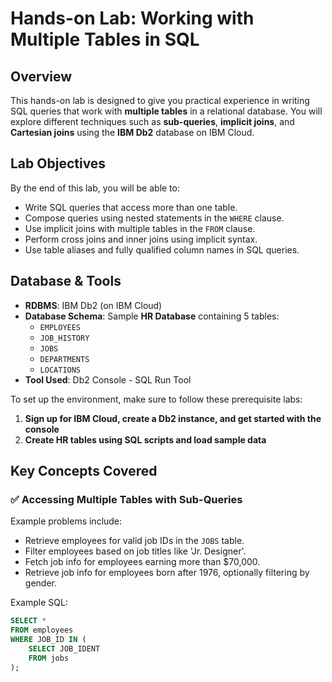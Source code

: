 # Hands-on Lab: Working with Multiple Tables in SQL

## Overview

This hands-on lab is designed to give you practical experience in writing SQL queries that work with **multiple tables** in a relational database. You will explore different techniques such as **sub-queries**, **implicit joins**, and **Cartesian joins** using the **IBM Db2** database on IBM Cloud.

## Lab Objectives

By the end of this lab, you will be able to:

- Write SQL queries that access more than one table.
- Compose queries using nested statements in the `WHERE` clause.
- Use implicit joins with multiple tables in the `FROM` clause.
- Perform cross joins and inner joins using implicit syntax.
- Use table aliases and fully qualified column names in SQL queries.

## Database & Tools

- **RDBMS**: IBM Db2 (on IBM Cloud)
- **Database Schema**: Sample **HR Database** containing 5 tables:
  - `EMPLOYEES`
  - `JOB_HISTORY`
  - `JOBS`
  - `DEPARTMENTS`
  - `LOCATIONS`
- **Tool Used**: Db2 Console - SQL Run Tool

To set up the environment, make sure to follow these prerequisite labs:
1. **Sign up for IBM Cloud, create a Db2 instance, and get started with the console**
2. **Create HR tables using SQL scripts and load sample data**

## Key Concepts Covered

### ✅ Accessing Multiple Tables with Sub-Queries

Example problems include:
- Retrieve employees for valid job IDs in the `JOBS` table.
- Filter employees based on job titles like 'Jr. Designer'.
- Fetch job info for employees earning more than $70,000.
- Retrieve job info for employees born after 1976, optionally filtering by gender.

Example SQL:
```sql
SELECT * 
FROM employees 
WHERE JOB_ID IN (
    SELECT JOB_IDENT 
    FROM jobs
);
